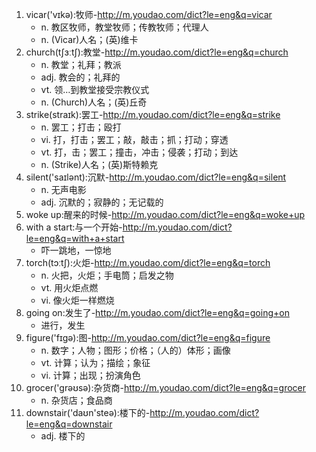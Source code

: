 1. vicar('vɪkə):牧师-http://m.youdao.com/dict?le=eng&q=vicar
    - n. 教区牧师，教堂牧师；传教牧师；代理人
    - n. (Vicar)人名；(英)维卡
2. church(tʃɜːtʃ):教堂-http://m.youdao.com/dict?le=eng&q=church
    - n. 教堂；礼拜；教派
    - adj. 教会的；礼拜的
    - vt. 领…到教堂接受宗教仪式
    - n. (Church)人名；(英)丘奇
3. strike(straɪk):罢工-http://m.youdao.com/dict?le=eng&q=strike
    - n. 罢工；打击；殴打
    - vi. 打，打击；罢工；敲，敲击；抓；打动；穿透
    - vt. 打，击；罢工；撞击，冲击；侵袭；打动；到达
    - n. (Strike)人名；(英)斯特赖克
4. silent('saɪlənt):沉默-http://m.youdao.com/dict?le=eng&q=silent
    - n. 无声电影
    - adj. 沉默的；寂静的；无记载的
5. woke up:醒来的时候-http://m.youdao.com/dict?le=eng&q=woke+up
6. with a start:与一个开始-http://m.youdao.com/dict?le=eng&q=with+a+start
    - 吓一跳地，一惊地
7. torch(tɔːtʃ):火炬-http://m.youdao.com/dict?le=eng&q=torch
    - n. 火把，火炬；手电筒；启发之物
    - vt. 用火炬点燃
    - vi. 像火炬一样燃烧
8. going on:发生了-http://m.youdao.com/dict?le=eng&q=going+on
    - 进行，发生
9. figure('fɪgə):图-http://m.youdao.com/dict?le=eng&q=figure
    - n. 数字；人物；图形；价格；（人的）体形；画像
    - vt. 计算；认为；描绘；象征
    - vi. 计算；出现；扮演角色
10. grocer('grəʊsə):杂货商-http://m.youdao.com/dict?le=eng&q=grocer
    - n. 杂货店；食品商
11. downstair('daʊn'steə):楼下的-http://m.youdao.com/dict?le=eng&q=downstair
    - adj. 楼下的